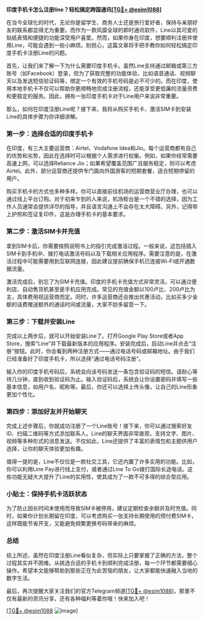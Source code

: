 **印度手机卡怎么注册line？轻松搞定跨国通讯[[TG💪+ @esim1088](https://t.me/s/esim1088)]**

在当今全球化的时代，无论你是留学生、商务人士还是旅行爱好者，保持与亲朋好友的联系都显得尤为重要。而作为一款风靡全球的即时通讯软件，Line以其可爱的贴纸表情和便捷的功能深受用户喜爱。然而，如果你身在印度，想要顺利注册并使用Line，可能会遇到一些小麻烦。别担心，这篇文章将手把手教你如何轻松搞定印度手机卡注册Line的问题。

首先，让我们来了解一下为什么需要印度手机卡。虽然Line支持通过邮箱或第三方账号（如Facebook）登录，但为了获取完整的功能体验，比如语音通话、视频聊天以及发送短信验证码等，绑定一个有效的手机号码是必不可少的。而在印度，使用本地手机卡不仅可以帮助你更顺畅地完成注册流程，还能享受更低廉的流量资费和更稳定的服务。因此，拥有一张印度手机卡对于Line用户来说非常重要。

那么，如何在印度注册Line呢？接下来，我将从购买手机卡、激活SIM卡到安装Line的具体步骤为你详细讲解。

### 第一步：选择合适的印度手机卡

在印度，有三大主要运营商：Airtel、Vodafone Idea和Jio。每个运营商都有自己的优势和劣势，因此在选择时可以根据个人需求进行权衡。例如，如果你经常需要高速上网，可以选择Reliance Jio；如果希望覆盖范围广且服务稳定，则可以考虑Airtel。此外，部分运营商还提供专门面向外国游客的短期套餐，适合短期停留的用户。

购买手机卡的方式也多种多样。你可以直接前往机场的运营商营业厅办理，也可以通过线上平台订购。对于初来乍到的人来说，机场柜台是一个不错的选择，因为工作人员通常会提供详尽的指导，并且语言沟通上不会存在太大障碍。另外，记得带上护照和签证复印件，这是办理手机卡的基本要求。

### 第二步：激活SIM卡并充值

拿到SIM卡后，你需要按照说明书上的指引完成激活过程。一般来说，这包括插入SIM卡到手机中、拨打电话激活号码以及下载相关应用程序。需要注意的是，在激活过程中可能需要用到互联网连接，因此建议提前确保手机已连接Wi-Fi或开通数据流量。

激活完成后，别忘了为SIM卡充值。印度的手机卡充值方式非常灵活，可以通过便利店、自动售货机甚至是手机应用完成。常见的充值金额以100卢比、200卢比为主，具体费用视运营商而定。同时，许多运营商还会推出优惠活动，比如买多少金额的话费赠送额外的通话时间或流量，大家不妨多留意一下。

### 第三步：下载并安装Line

完成以上两步后，就可以开始安装Line了。打开Google Play Store或者App Store，搜索“Line”并下载最新版本的应用程序。安装完成后，启动Line并点击“注册”按钮。此时，你会看到两种注册方式——通过电话号码或邮箱地址。由于我们已经准备好了印度手机卡，所以选择“通过电话号码注册”。

输入你的印度手机号码后，系统会向该号码发送一条包含验证码的短信。请耐心等待几分钟，直到收到验证码为止。输入验证码后，系统会让你设置密码并填写一些基本信息，如用户名、昵称等。最后，你还可以选择上传头像，让自己的Line形象更加个性化。

### 第四步：添加好友并开始聊天

完成上述步骤后，你就成功注册了一个Line账号！接下来，你可以通过搜索好友ID、扫描二维码等方式添加联系人。Line的聊天界面非常直观，支持文字、图片、视频等多种形式的消息发送。不仅如此，Line还提供了丰富的表情包和主题供用户选择，让你的聊天体验更加有趣。

值得一提的是，Line不仅仅是一款社交工具，它还内置了许多实用的功能。比如，你可以利用Line Pay进行线上支付，或者通过Line To Go拨打国际长途电话。这些功能无疑大大提升了Line的实用性，使其成为了一款不可多得的综合型应用。

### 小贴士：保持手机卡活跃状态

为了防止因长时间未使用而导致SIM卡被停用，建议定期检查余额并及时充值。同时，如果你计划长期留在印度，可以考虑购买一张支持长期使用的预付费SIM卡，这样既能节省开支，又能避免频繁更换号码带来的麻烦。

### 总结

综上所述，虽然在印度注册Line看似复杂，但实际上只要掌握了正确的方法，整个过程其实并不困难。从挑选合适的手机卡到顺利完成注册，每一个环节都需要细心操作。希望本文能够帮助到那些正在为此苦恼的朋友，让大家都能快速融入当地的数字生活。

最后，再次提醒大家关注我们的官方Telegram频道[[TG💪+ @esim1088](https://t.me/s/esim1088)]，那里不仅有最新的资讯分享，还有各种福利等着你哦！快来加入吧！

[[TG💪+ @esim1088](https://t.me/s/esim1088) ![Image](https://i.postimg.cc/4NQfJmqS/Snipaste-2025-05-13-00-14-12.png)]